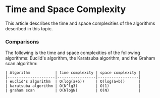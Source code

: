 # Time and Space Complexity

This article describes the time and space complexities of the algorithms described in this topic.

### Comparisons

The following is the time and space complexities of the following algorithms: Euclid's algorithm,
the Karatsuba algorithm, and the Graham scan algorithm:

```
| Algorithm           | time complexity | space complexity |
|---------------------|-----------------|------------------|
| euclid's algorithm  | O(log(a+b))     | O(log(a+b))      |
| karatsuba algorithm | O(N^lg3)        | O(1)             |
| graham scan         | O(NlogN)        | O(N)             |
```

